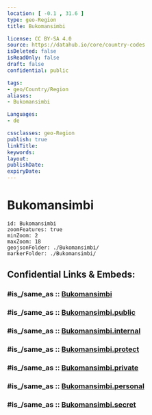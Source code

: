 ```yaml
---
location: [ -0.1 , 31.6 ] 
type: geo-Region
title: Bukomansimbi

license: CC BY-SA 4.0
source: https://datahub.io/core/country-codes
isDeleted: false
isReadOnly: false
draft: false
confidential: public

tags:
- geo/Country/Region
aliases:
- Bukomansimbi

Languages:
- de

cssclasses: geo-Region
publish: true
linkTitle: 
keywords: 
layout: 
publishDate: 
expiryDate: 
---
```


# Bukomansimbi

```leaflet
id: Bukomansimbi
zoomFeatures: true 
minZoom: 2 
maxZoom: 18
geojsonFolder: ./Bukomansimbi/
markerFolder: ./Bukomansimbi/
```


## Confidential Links & Embeds: 

### #is_/same_as :: [Bukomansimbi](/_Standards/Earth/Continent/Africa/Africa~Central/Uganda/regions~Uganda/Uganda~Central/Bukomansimbi.md) 

### #is_/same_as :: [Bukomansimbi.public](/_public/Earth/Continent/Africa/Africa~Central/Uganda/regions~Uganda/Uganda~Central/Bukomansimbi.public.md) 

### #is_/same_as :: [Bukomansimbi.internal](/_internal/Earth/Continent/Africa/Africa~Central/Uganda/regions~Uganda/Uganda~Central/Bukomansimbi.internal.md) 

### #is_/same_as :: [Bukomansimbi.protect](/_protect/Earth/Continent/Africa/Africa~Central/Uganda/regions~Uganda/Uganda~Central/Bukomansimbi.protect.md) 

### #is_/same_as :: [Bukomansimbi.private](/_private/Earth/Continent/Africa/Africa~Central/Uganda/regions~Uganda/Uganda~Central/Bukomansimbi.private.md) 

### #is_/same_as :: [Bukomansimbi.personal](/_personal/Earth/Continent/Africa/Africa~Central/Uganda/regions~Uganda/Uganda~Central/Bukomansimbi.personal.md) 

### #is_/same_as :: [Bukomansimbi.secret](/_secret/Earth/Continent/Africa/Africa~Central/Uganda/regions~Uganda/Uganda~Central/Bukomansimbi.secret.md)

